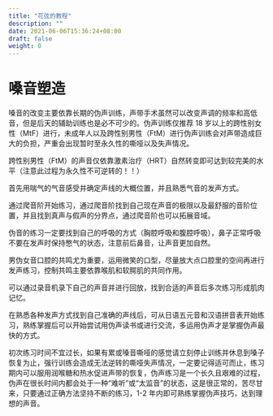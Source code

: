 ```yaml
---
title: "花弦的教程"
description: ""
date: 2021-06-06T15:36:24+08:00
draft: false
weight: 0
---
```

# 嗓音塑造

嗓音的改变主要依靠长期的伪声训练，声带手术虽然可以改变声调的频率和高低音，但是后天的辅助训练也是必不可少的。伪声训练仅推荐 18 岁以上的跨性别女性（MtF）进行，未成年人以及跨性别男性（FtM）进行伪声训练会对声带造成巨大的负担，严重会出现暂时至永久性的嘶哑以及失声情况。

跨性别男性（FtM）的声音仅依靠激素治疗（HRT）自然转变即可达到较完美的水平（注意此过程为永久性不可逆转的！！）

首先用喘气的气音感受并确定声线的大概位置，并且熟悉气音的发声方式。

通过爬音阶开始练习，通过爬音阶找到自己现在声音的极限以及最舒服的音阶位置，并且找到真声与假声的分界点，通过爬音阶也可以拓展音域。

伪音的练习一定要找到自己的呼吸的方式（胸腔呼吸和腹腔呼吸），鼻子正常呼吸不要在发声时保持憋气的状态，注意前后鼻音，让声音更加自然。

男伪女音口腔的共鸣尤为重要，运用微笑的口型，尽量放大点口腔里的空间再进行发声练习，控制共鸣主要依靠喉肌和软腭肌的共同作用。

可以通过录音机录下自己的声音并进行回放，找到合适的声音后多次练习形成肌肉记忆。

在熟悉各种发声方式找到自己准确的声线后，可从日语五元音和汉语拼音表开始练习，熟练掌握后可以开始尝试用伪声读书或进行交流，多运用伪声才是掌握伪声最快的方式。

初次练习时间不宜过长，如果有累或嗓音嘶哑的感觉请立刻停止训练并休息到嗓子恢复为止，强行训练会造成无法逆转的嘶哑失声情况，一定要记得适可而止，练习期内可以服用润喉糖和热水促进声带的恢复，伪声练习是一个长久且艰难的过程，伪声在很长时间内都会处于一种“难听”或“太监音”的状态，这是很正常的，苦尽甘来，只要通过正确方法坚持不断的练习，1-2 年内即可熟练掌握伪声技巧，达到理想的声音。

